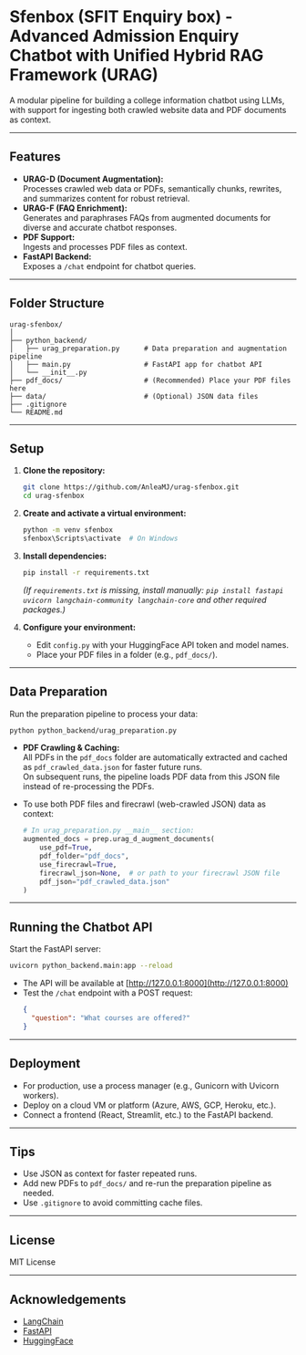 # Sfenbox (SFIT Enquiry box) - Advanced Admission Enquiry Chatbot with Unified Hybrid RAG Framework (URAG)

A modular pipeline for building a college information chatbot using LLMs, with support for ingesting both crawled website data and PDF documents as context.

---

## Features

- **URAG-D (Document Augmentation):**  
  Processes crawled web data or PDFs, semantically chunks, rewrites, and summarizes content for robust retrieval.
- **URAG-F (FAQ Enrichment):**  
  Generates and paraphrases FAQs from augmented documents for diverse and accurate chatbot responses.
- **PDF Support:**  
  Ingests and processes PDF files as context.
- **FastAPI Backend:**  
  Exposes a `/chat` endpoint for chatbot queries.

---

## Folder Structure

```
urag-sfenbox/
│
├── python_backend/
│   ├── urag_preparation.py      # Data preparation and augmentation pipeline
│   ├── main.py                  # FastAPI app for chatbot API
│   └── __init__.py
├── pdf_docs/                    # (Recommended) Place your PDF files here
├── data/                        # (Optional) JSON data files
├── .gitignore
└── README.md
```

---

## Setup

1. **Clone the repository:**
   ```bash
   git clone https://github.com/AnleaMJ/urag-sfenbox.git
   cd urag-sfenbox
   ```

2. **Create and activate a virtual environment:**
   ```bash
   python -m venv sfenbox
   sfenbox\Scripts\activate  # On Windows
   ```

3. **Install dependencies:**
   ```bash
   pip install -r requirements.txt
   ```
   *(If `requirements.txt` is missing, install manually: `pip install fastapi uvicorn langchain-community langchain-core` and other required packages.)*

4. **Configure your environment:**
   - Edit `config.py` with your HuggingFace API token and model names.
   - Place your PDF files in a folder (e.g., `pdf_docs/`).

---

## Data Preparation

Run the preparation pipeline to process your data:

```bash
python python_backend/urag_preparation.py
```

- **PDF Crawling & Caching:**  
  All PDFs in the `pdf_docs` folder are automatically extracted and cached as `pdf_crawled_data.json` for faster future runs.  
  On subsequent runs, the pipeline loads PDF data from this JSON file instead of re-processing the PDFs.

- To use both PDF files and firecrawl (web-crawled JSON) data as context:
  ```python
  # In urag_preparation.py __main__ section:
  augmented_docs = prep.urag_d_augment_documents(
      use_pdf=True,
      pdf_folder="pdf_docs",
      use_firecrawl=True,
      firecrawl_json=None,  # or path to your firecrawl JSON file
      pdf_json="pdf_crawled_data.json"
  )
  ```

---

## Running the Chatbot API

Start the FastAPI server:

```bash
uvicorn python_backend.main:app --reload
```

- The API will be available at [http://127.0.0.1:8000](http://127.0.0.1:8000)
- Test the `/chat` endpoint with a POST request:
  ```json
  {
    "question": "What courses are offered?"
  }
  ```

---

## Deployment

- For production, use a process manager (e.g., Gunicorn with Uvicorn workers).
- Deploy on a cloud VM or platform (Azure, AWS, GCP, Heroku, etc.).
- Connect a frontend (React, Streamlit, etc.) to the FastAPI backend.

---

## Tips

- Use JSON as context for faster repeated runs.
- Add new PDFs to `pdf_docs/` and re-run the preparation pipeline as needed.
- Use `.gitignore` to avoid committing cache files.

---

## License

MIT License

---

## Acknowledgements

- [LangChain](https://github.com/langchain-ai/langchain)
- [FastAPI](https://fastapi.tiangolo.com/)
- [HuggingFace](https://huggingface.co/)
